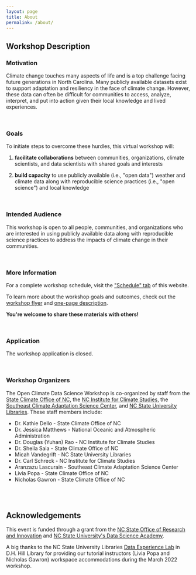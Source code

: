 ```yaml
---
layout: page
title: About
permalink: /about/
---
```


## Workshop Description

### Motivation 

Climate change touches many aspects of life and is a top challenge facing future generations in North Carolina. Many publicly available datasets exist to support adaptation and resiliency in the face of climate change. However, these data can often be difficult for communities to access, analyze, interpret, and put into action given their local knowledge and lived experiences. 

<br>

### Goals

To initiate steps to overcome these hurdles, this virtual workshop will:

1. **facilitate collaborations** between communities, organizations, climate scientists, and data scientists with shared goals and interests

2. **build capacity** to use publicly available (i.e., "open data") weather and climate data along with reproducible science practices (i.e., "open science") and local knowledge

<br>

### Intended Audience

This workshop is open to all people, communities, and organizations who are interested in using publicly available data along with reproducible science practices to address the impacts of climate change in their communities.

<br>

### More Information 

For a complete workshop schedule, visit the ["Schedule" tab](https://open-climate-data-science.github.io/schedule/) of this website.

To learn more about the workshop goals and outcomes, check out the [workshop flyer](https://drive.google.com/file/d/1Ce-ri0LfepnLp07Pm1ImxMhdXzZhsy5Y/view?usp=sharing) and [one-page description](https://drive.google.com/file/d/1KrNhi-RCcy4fvWX80KPB2aAxryM3lEw_/view?usp=sharing).

**You're welcome to share these materials with others!**

<br>

### Application

The workshop application is closed.

<br>

### Workshop Organizers

The Open Climate Data Science Workshop is co-organized by staff from the [State Climate Office of NC](https://climate.ncsu.edu), the [NC Institute for Climate Studies](https://ncics.org/), the [Southeast Climate Adaptation Science Center](https://secasc.ncsu.edu/), and [NC State University Libraries](https://www.lib.ncsu.edu/). These staff members include:

* Dr. Kathie Dello - State Climate Office of NC
* Dr. Jessica Matthews - National Oceanic and Atmospheric Administration
* Dr. Douglas (Yuhan) Rao - NC Institute for Climate Studies
* Dr. Sheila Saia - State Climate Office of NC
* Micah Vandegrift - NC State University Libraries
* Dr. Carl Schreck - NC Institute for Climate Studies
* Aranzazu Lascurain - Southeast Climate Adaptation Science Center
* Livia Popa - State Climate Office of NC
* Nicholas Gawron - State Climate Office of NC

<br>
<br>

## Acknowledgements

This event is funded through a grant from the [NC State Office of Research and Innovation](https://research.ncsu.edu/dsi/internal-funding/) and [NC State University's Data Science Academy](https://datascienceacademy.ncsu.edu/about/).

A big thanks to the NC State University Libraries [Data Experience Lab](https://www.lib.ncsu.edu/spaces/dxl) in D.H. Hill Library for providing our tutorial instructors (Livia Popa and Nicholas Gawron) workspace accommodations during the March 2022 workshop.